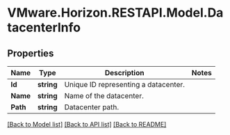 # VMware.Horizon.RESTAPI.Model.DatacenterInfo
## Properties

Name | Type | Description | Notes
------------ | ------------- | ------------- | -------------
**Id** | **string** | Unique ID representing a datacenter. | 
**Name** | **string** | Name of the datacenter. | 
**Path** | **string** | Datacenter path. | 

[[Back to Model list]](../README.md#documentation-for-models) [[Back to API list]](../README.md#documentation-for-api-endpoints) [[Back to README]](../README.md)

